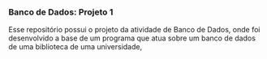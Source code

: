 ### Banco de Dados: Projeto 1
Esse repositório possui o projeto da atividade de Banco de Dados, onde foi desenvolvido a base de um programa que atua sobre um banco de dados de uma biblioteca de uma universidade,
